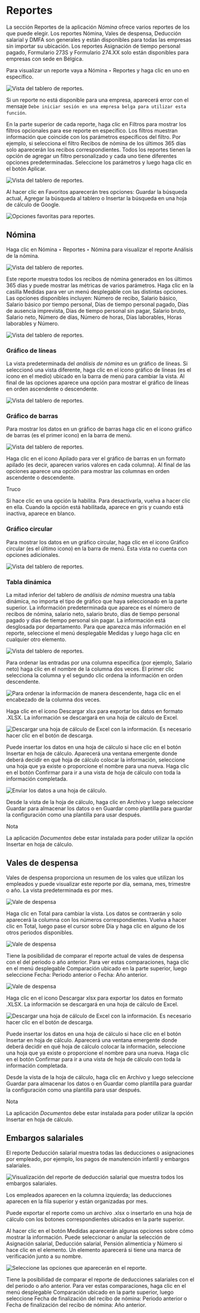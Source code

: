 # Reportes

La sección Reportes de la aplicación _Nómina_ ofrece varios reportes de los
que puede elegir. Los reportes Nómina, Vales de despensa, Deducción salarial y
DMFA son generales y están disponibles para todas las empresas sin importar su
ubicación. Los reportes Asignación de tiempo personal pagado, Formulario 273S
y Formulario 274.XX solo están disponibles para empresas con sede en Bélgica.

Para visualizar un reporte vaya a Nómina ‣ Reportes y haga clic en uno en
específico.

![Vista del tablero de reportes.](../../../_images/reports.png)

Si un reporte no está disponible para una empresa, aparecerá error con el
mensaje `Debe iniciar sesión en una empresa belga para utilizar esta función`.

En la parte superior de cada reporte, haga clic en Filtros para mostrar los
filtros opcionales para ese reporte en específico. Los filtros muestran
información que coincide con los parámetros específicos del filtro. Por
ejemplo, si selecciona el filtro Recibos de nómina de los últimos 365 días
solo aparecerán los recibos correspondientes. Todos los reportes tienen la
opción de agregar un filtro personalizado y cada uno tiene diferentes opciones
predeterminadas. Seleccione los parámetros y luego haga clic en el botón
Aplicar.

![Vista del tablero de reportes.](../../../_images/custom-filter1.png)

Al hacer clic en Favoritos aparecerán tres opciones: Guardar la búsqueda
actual, Agregar la búsqueda al tablero o Insertar la búsqueda en una hoja de
cálculo de Google.

![Opciones favoritas para reportes.](../../../_images/favorites.png)

## Nómina

Haga clic en Nómina ‣ Reportes ‣ Nómina para visualizar el reporte Análisis de
la nómina.

![Vista del tablero de reportes.](../../../_images/payroll-report.png)

Este reporte muestra todos los recibos de nómina generados en los últimos 365
días y puede mostrar las métricas de varios parámetros. Haga clic en la
casilla Medidas para ver un menú desplegable con las distintas opciones. Las
opciones disponibles incluyen: Número de recibo, Salario básico, Salario
básico por tiempo personal, Días de tiempo personal pagado, Días de ausencia
imprevista, Días de tiempo personal sin pagar, Salario bruto, Salario neto,
Número de días, Número de horas, Días laborables, Horas laborables y Número.

![Vista del tablero de reportes.](../../../_images/measures1.png)

### Gráfico de líneas

La vista predeterminada del _análisis de nómina_ es un gráfico de líneas. Si
seleccionó una vista diferente, haga clic en el icono gráfico de líneas (es el
icono en el medio) ubicado en la barra de menú para cambiar la vista. Al final
de las opciones aparece una opción para mostrar el gráfico de líneas en orden
ascendente o descendente.

![Vista del tablero de reportes.](../../../_images/line-chart.png)

### Gráfico de barras

Para mostrar los datos en un gráfico de barras haga clic en el icono gráfico
de barras (es el primer icono) en la barra de menú.

![Vista del tablero de reportes.](../../../_images/bar-chart.png)

Haga clic en el icono Apilado para ver el gráfico de barras en un formato
apilado (es decir, aparecen varios valores en cada columna). Al final de las
opciones aparece una opción para mostrar las columnas en orden ascendente o
descendente.

Truco

Si hace clic en una opción la habilita. Para desactivarla, vuelva a hacer clic
en ella. Cuando la opción está habilitada, aparece en gris y cuando está
inactiva, aparece en blanco.

### Gráfico circular

Para mostrar los datos en un gráfico circular, haga clic en el icono Gráfico
circular (es el último icono) en la barra de menú. Esta vista no cuenta con
opciones adicionales.

![Vista del tablero de reportes.](../../../_images/pie-chart.png)

### Tabla dinámica

La mitad inferior del tablero de _análisis de nómina_ muestra una tabla
dinámica, no importa el tipo de gráfico que haya seleccionado en la parte
superior. La información predeterminada que aparece es el número de recibos de
nómina, salario neto, salario bruto, días de tiempo personal pagado y días de
tiempo personal sin pagar. La información está desglosada por departamento.
Para que aparezca más información en el reporte, seleccione el menú
desplegable Medidas y luego haga clic en cualquier otro elemento.

![Vista del tablero de reportes.](../../../_images/measures-bottom.png)

Para ordenar las entradas por una columna específica (por ejemplo, Salario
neto) haga clic en el nombre de la columna dos veces. El primer clic
selecciona la columna y el segundo clic ordena la información en orden
descendente.

![Para ordenar la información de manera descendente, haga clic en el
encabezado de la columna dos veces.](../../../_images/net-wage.png)

Haga clic en el icono Descargar xlsx para exportar los datos en formato .XLSX.
La información se descargará en una hoja de cálculo de Excel.

![Descargar una hoja de cálculo de Excel con la información. Es necesario
hacer clic en el botón de descarga.](../../../_images/export1.png)

Puede insertar los datos en una hoja de cálculo si hace clic en el botón
Insertar en hoja de cálculo. Aparecerá una ventana emergente donde deberá
decidir en qué hoja de cálculo colocar la información, seleccione una hoja que
ya existe o proporcione el nombre para una nueva. Haga clic en el botón
Confirmar para ir a una vista de hoja de cálculo con toda la información
completada.

![Enviar los datos a una hoja de cálculo.](../../../_images/spreadsheet.png)

Desde la vista de la hoja de cálculo, haga clic en Archivo y luego seleccione
Guardar para almacenar los datos o en Guardar como plantilla para guardar la
configuración como una plantilla para usar después.

Nota

La aplicación _Documentos_ debe estar instalada para poder utilizar la opción
Insertar en hoja de cálculo.

## Vales de despensa

Vales de despensa proporciona un resumen de los vales que utilizan los
empleados y puede visualizar este reporte por día, semana, mes, trimestre o
año. La vista predeterminada es por mes.

![Vale de despensa](../../../_images/meal-vouchers.png)

Haga clic en Total para cambiar la vista. Los datos se contraerán y solo
aparecerá la columna con los números correspondientes. Vuelva a hacer clic en
Total, luego pase el cursor sobre Día y haga clic en alguno de los otros
periodos disponibles.

![Vale de despensa](../../../_images/voucher-day.png)

Tiene la posibilidad de comparar el reporte actual de vales de despensa con el
del periodo o año anterior. Para ver estas comparaciones, haga clic en el menú
desplegable Comparación ubicado en la parte superior, luego seleccione Fecha:
Periodo anterior o Fecha: Año anterior.

![Vale de despensa](../../../_images/meal-comparison.png)

Haga clic en el icono Descargar xlsx para exportar los datos en formato .XLSX.
La información se descargará en una hoja de cálculo de Excel.

![Descargar una hoja de cálculo de Excel con la información. Es necesario
hacer clic en el botón de descarga.](../../../_images/voucher-download.png)

Puede insertar los datos en una hoja de cálculo si hace clic en el botón
Insertar en hoja de cálculo. Aparecerá una ventana emergente donde deberá
decidir en qué hoja de cálculo colocar la información, seleccione una hoja que
ya existe o proporcione el nombre para una nueva. Haga clic en el botón
Confirmar para ir a una vista de hoja de cálculo con toda la información
completada.

Desde la vista de la hoja de cálculo, haga clic en Archivo y luego seleccione
Guardar para almacenar los datos o en Guardar como plantilla para guardar la
configuración como una plantilla para usar después.

Nota

La aplicación _Documentos_ debe estar instalada para poder utilizar la opción
Insertar en hoja de cálculo.

## Embargos salariales

El reporte Deducción salarial muestra todas las deducciones o asignaciones por
empleado, por ejemplo, los pagos de manutención infantil y embargos
salariales.

![Visualización del reporte de deducción salarial que muestra todos los
embargos salariales.](../../../_images/attachment-of-salary.png)

Los empleados aparecen en la columna izquierda; las deducciones aparecen en la
fila superior y están organizadas por mes.

Puede exportar el reporte como un archivo .xlsx o insertarlo en una hoja de
cálculo con los botones correspondientes ubicados en la parte superior.

Al hacer clic en el botón Medidas aparecerán algunas opciones sobre cómo
mostrar la información. Puede seleccionar o anular la selección de Asignación
salarial, Deducción salarial, Pensión alimenticia y Número si hace clic en el
elemento. Un elemento aparecerá si tiene una marca de verificación junto a su
nombre.

![Seleccione las opciones que aparecerán en el
reporte.](../../../_images/attachment-measures.png)

Tiene la posibilidad de comparar el reporte de deducciones salariales con el
del periodo o año anterior. Para ver estas comparaciones, haga clic en el menú
desplegable Comparación ubicado en la parte superior, luego seleccione Fecha
de finalización del recibo de nómina: Periodo anterior o Fecha de finalización
del recibo de nómina: Año anterior.

